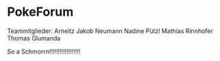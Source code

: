 # PokeForum
Teammitglieder:
Arneitz Jakob
Neumann Nadine
Pützl Mathias
Rinnhofer Thomas
Glumanda

So a Schmorrn!!!!!!!!!!!!!!!!!!